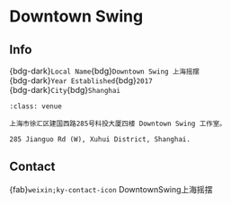 # Downtown Swing

## Info

{bdg-dark}`Local Name`{bdg}`Downtown Swing 上海摇摆`  
{bdg-dark}`Year Established`{bdg}`2017`  
{bdg-dark}`City`{bdg}`Shanghai`  

```{admonition} Venue
:class: venue

上海市徐汇区建国西路285号科投大厦四楼 Downtown Swing 工作室。

285 Jianguo Rd (W), Xuhui District, Shanghai.
```

## Contact

{fab}`weixin;ky-contact-icon` DowntownSwing上海摇摆  
